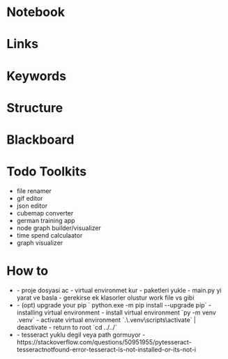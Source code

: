 # Notebook

# Links

# Keywords

# Structure

# Blackboard

# Todo Toolkits
- file renamer
- gif editor
- json editor
- cubemap converter
- german training app
- node graph builder/visualizer
- time spend calculaator
- graph visualizer

# How to
- <new project>
    - proje dosyasi ac
    - virtual environmet kur
    - paketleri yukle
    - main.py yi yarat ve basla
    - gerekirse ek klasorler olustur work file vs gibi

- <install virtual environment>
    - (opt) upgrade your pip ` python.exe -m pip install --upgrade pip`
    - installing virtual environment
        - install virtual environment  `py -m venv .venv`
        - activate virtual environment `.\.venv\scripts\activate` | deactivate
        - return to root `cd ../../`

- <problems>
    - tesseract yuklu degil veya path gormuyor
        - https://stackoverflow.com/questions/50951955/pytesseract-tesseractnotfound-error-tesseract-is-not-installed-or-its-not-i
